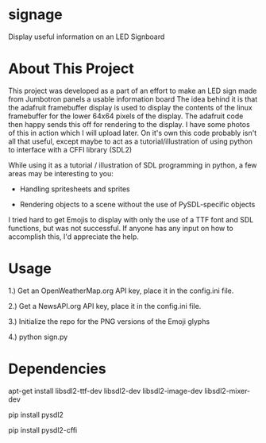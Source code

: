 # signage
Display useful information on an LED Signboard

About This Project
==================
This project was developed as a part of an effort to make an LED sign made from Jumbotron panels a usable information board
The idea behind it is that the adafruit framebuffer display is used to display the contents of the linux framebuffer for the lower 64x64 pixels of the display.  The adafruit code then happy sends this off for rendering to the display.
I have some photos of this in action which I will upload later.  On it's own this code probably isn't all that useful, except maybe to act as a tutorial/illustration of using python to interface with a CFFI library (SDL2)

While using it as a tutorial / illustration of SDL programming in python, a few areas may be interesting to you:

- Handling spritesheets and sprites

- Rendering objects to a scene without the use of PySDL-specific objects

I tried hard to get Emojis to display with only the use of a TTF font and SDL functions, but was not successful.  If anyone has any input on how to accomplish this, I'd appreciate the help.

Usage
=====
1.) Get an OpenWeatherMap.org API key, place it in the config.ini file.

2.) Get a NewsAPI.org API key, place it in the config.ini file.

3.) Initialize the repo for the PNG versions of the Emoji glyphs

4.) python sign.py

Dependencies
============
apt-get install libsdl2-ttf-dev libsdl2-dev libsdl2-image-dev libsdl2-mixer-dev

pip install pysdl2

pip install pysdl2-cffi

